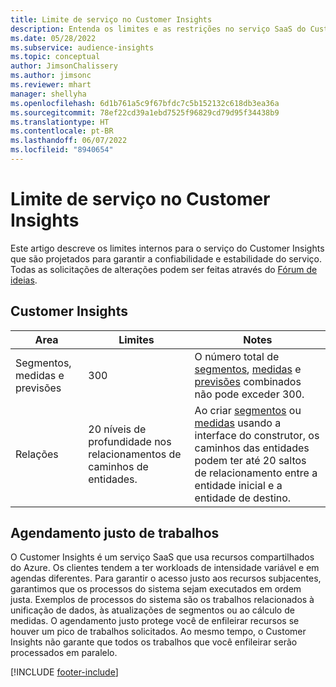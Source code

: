 ```yaml
---
title: Limite de serviço no Customer Insights
description: Entenda os limites e as restrições no serviço SaaS do Customer Insights.
ms.date: 05/28/2022
ms.subservice: audience-insights
ms.topic: conceptual
author: JimsonChalissery
ms.author: jimsonc
ms.reviewer: mhart
manager: shellyha
ms.openlocfilehash: 6d1b761a5c9f67bfdc7c5b152132c618db3ea36a
ms.sourcegitcommit: 78ef22cd39a1ebd7525f96829cd79d95f34438b9
ms.translationtype: HT
ms.contentlocale: pt-BR
ms.lasthandoff: 06/07/2022
ms.locfileid: "8940654"
---
```

# <a name="service-limits-in-customer-insights"></a>Limite de serviço no Customer Insights

Este artigo descreve os limites internos para o serviço do Customer Insights que são projetados para garantir a confiabilidade e estabilidade do serviço. Todas as solicitações de alterações podem ser feitas através do [Fórum de ideias](https://go.microsoft.com/fwlink/?linkid=2074172).

## <a name="customer-insights"></a>Customer Insights

| Area  | Limites  | Notes |
|-------------|---------------------------------------------------------------------|---------------------------------------------------------------------|
| Segmentos, medidas e previsões | 300  | O número total de [segmentos](segments.md), [medidas](measures.md) e [previsões](predictions.md) combinados não pode exceder 300.  |
| Relações | 20 níveis de profundidade nos relacionamentos de caminhos de entidades. | Ao criar [segmentos](segments.md) ou [medidas](measures.md) usando a interface do construtor, os caminhos das entidades podem ter até 20 saltos de relacionamento entre a entidade inicial e a entidade de destino.  |

## <a name="fair-scheduling-of-jobs"></a>Agendamento justo de trabalhos

O Customer Insights é um serviço SaaS que usa recursos compartilhados do Azure. Os clientes tendem a ter workloads de intensidade variável e em agendas diferentes. Para garantir o acesso justo aos recursos subjacentes, garantimos que os processos do sistema sejam executados em ordem justa. Exemplos de processos do sistema são os trabalhos relacionados à unificação de dados, às atualizações de segmentos ou ao cálculo de medidas. O agendamento justo protege você de enfileirar recursos se houver um pico de trabalhos solicitados. Ao mesmo tempo, o Customer Insights não garante que todos os trabalhos que você enfileirar serão processados em paralelo.

[!INCLUDE [footer-include](includes/footer-banner.md)]

